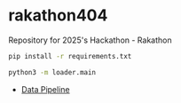 # rakathon404
Repository for 2025's Hackathon - Rakathon

```bash
pip install -r requirements.txt
```

```bash
python3 -m loader.main
```

- [Data Pipeline](parsers/VYK/README.md)
